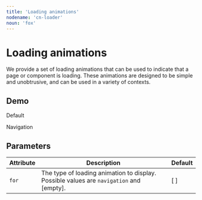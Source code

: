 ```yaml
---
title: 'Loading animations'
nodename: 'cn-loader'
noun: 'fox'
---
```


# Loading animations

We provide a set of loading animations that can be used to indicate that a page or component is loading. These animations are designed to be simple and unobtrusive, and can be used in a variety of contexts.

## Demo

<div class="flex">
  <div class="text-center">
    <cn-loader></cn-loader>
    <p>Default</p>
  </div>
  <div class="text-center">
    <cn-loader for="navigation" style="margin: 0 auto"></cn-loader>
    <p class="text-caption">Navigation</p>
  </div>
</div>

## Parameters

| Attribute | Description | Default |
| --- | --- | --- |
| `for` | The type of loading animation to display. Possible values are `navigation` and \[empty]. | \[ ] |